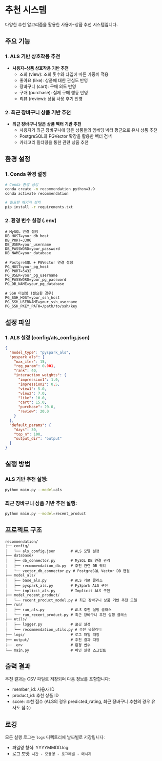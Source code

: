 # 추천 시스템

다양한 추천 알고리즘을 활용한 사용자-상품 추천 시스템입니다.

## 주요 기능

### 1. ALS 기반 상호작용 추천

- **사용자-상품 상호작용 기반 추천**
  - 조회 (view): 조회 횟수와 타입에 따른 가중치 적용
  - 좋아요 (like): 상품에 대한 관심도 반영
  - 장바구니 (cart): 구매 의도 반영
  - 구매 (purchase): 실제 구매 행동 반영
  - 리뷰 (review): 상품 사용 후기 반영

### 2. 최근 장바구니 상품 기반 추천

- **최근 장바구니 담은 상품 벡터 기반 추천**
  - 사용자가 최근 장바구니에 담은 상품들의 임베딩 벡터 평균으로 유사 상품 추천
  - PostgreSQL의 PGVector 확장을 활용한 벡터 검색
  - 카테고리 필터링을 통한 관련 상품 추천

## 환경 설정

### 1. Conda 환경 설정

```bash
# Conda 환경 생성
conda create -n recommendation python=3.9
conda activate recommendation

# 필요한 패키지 설치
pip install -r requirements.txt
```

### 2. 환경 변수 설정 (.env)

```
# MySQL 연결 설정
DB_HOST=your_db_host
DB_PORT=3306
DB_USER=your_username
DB_PASSWORD=your_password
DB_NAME=your_database

# PostgreSQL + PGVector 연결 설정
PG_HOST=your_pg_host
PG_PORT=5432
PG_USER=your_pg_username
PG_PASSWORD=your_pg_password
PG_DB_NAME=your_pg_database

# SSH 터널링 (필요한 경우)
PG_SSH_HOST=your_ssh_host
PG_SSH_USERNAME=your_ssh_username
PG_SSH_PKEY_PATH=/path/to/ssh/key
```

## 설정 파일

### 1. ALS 설정 (config/als_config.json)

```json
{
  "model_type": "pyspark_als",
  "pyspark_als": {
    "max_iter": 15,
    "reg_param": 0.001,
    "rank": 40,
    "interaction_weights": {
      "impression1": 1.0,
      "impression2": 0.5,
      "view1": 5.0,
      "view2": 7.0,
      "like": 10.0,
      "cart": 15.0,
      "purchase": 20.0,
      "review": 20.0
    }
  },
  "default_params": {
    "days": 30,
    "top_n": 100,
    "output_dir": "output"
  }
}
```

## 실행 방법

### ALS 기반 추천 실행:

```bash
python main.py --model=als
```

### 최근 장바구니 상품 기반 추천 실행:

```bash
python main.py --model=recent_product
```

## 프로젝트 구조

```
recommendation/
├── config/
│   └── als_config.json       # ALS 모델 설정
├── database/
│   ├── db_connector.py       # MySQL DB 연결 관리
│   ├── recommendation_db.py  # 추천 관련 DB 쿼리
│   └── vector_db_connector.py # PostgreSQL Vector DB 연결
├── model_als/
│   ├── base_als.py           # ALS 기본 클래스
│   ├── pyspark_als.py        # PySpark ALS 구현
│   └── implicit_als.py       # Implicit ALS 구현
├── model_recent_product/
│   └── recent_product_model.py # 최근 장바구니 상품 기반 추천 모델
├── run/
│   ├── run_als.py            # ALS 추천 실행 클래스
│   └── run_recent_product.py # 최근 장바구니 추천 실행 클래스
├── utils/
│   ├── logger.py             # 로깅 설정
│   └── recommendation_utils.py # 추천 유틸리티
├── logs/                     # 로그 파일 저장
├── output/                   # 추천 결과 저장
├── .env                      # 환경 변수
└── main.py                   # 메인 실행 스크립트
```

## 출력 결과

추천 결과는 CSV 파일로 저장되며 다음 정보를 포함합니다:

- member_id: 사용자 ID
- product_id: 추천 상품 ID
- score: 추천 점수 (ALS의 경우 predicted_rating, 최근 장바구니 추천의 경우 유사도 점수)

## 로깅

모든 실행 로그는 `logs` 디렉토리에 날짜별로 저장됩니다:

- 파일명 형식: YYYYMMDD.log
- 로그 포맷: `시간 - 모듈명 - 로그레벨 - 메시지`
